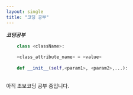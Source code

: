 ```yaml
---
layout: single
title: "코딩 공부"
---
```


***코딩공부***

```python
    class <className>:
    
    <class_attribute_name> = <value>
    
    def __init__(self,<param1>, <param2>,...):
    
```

아직 초보코딩 공부 중입니다.
